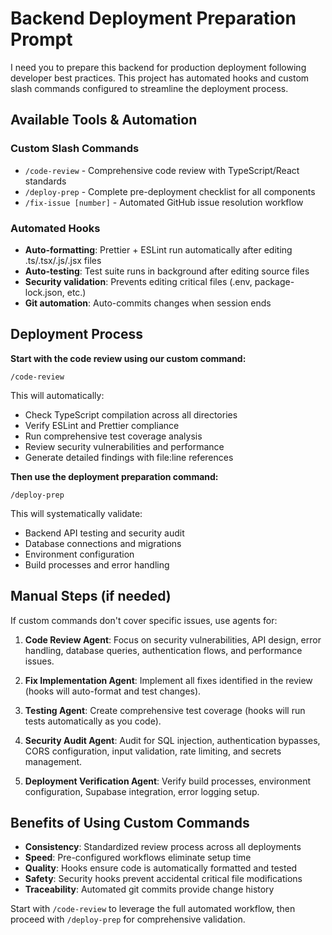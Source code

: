 # Backend Deployment Preparation Prompt

I need you to prepare this backend for production deployment following developer best practices. This project has automated hooks and custom slash commands configured to streamline the deployment process.

## Available Tools & Automation

### Custom Slash Commands
- `/code-review` - Comprehensive code review with TypeScript/React standards
- `/deploy-prep` - Complete pre-deployment checklist for all components
- `/fix-issue [number]` - Automated GitHub issue resolution workflow

### Automated Hooks
- **Auto-formatting**: Prettier + ESLint run automatically after editing .ts/.tsx/.js/.jsx files
- **Auto-testing**: Test suite runs in background after editing source files
- **Security validation**: Prevents editing critical files (.env, package-lock.json, etc.)
- **Git automation**: Auto-commits changes when session ends

## Deployment Process

**Start with the code review using our custom command:**
```
/code-review
```

This will automatically:
- Check TypeScript compilation across all directories
- Verify ESLint and Prettier compliance
- Run comprehensive test coverage analysis
- Review security vulnerabilities and performance
- Generate detailed findings with file:line references

**Then use the deployment preparation command:**
```
/deploy-prep
```

This will systematically validate:
- Backend API testing and security audit
- Database connections and migrations
- Environment configuration
- Build processes and error handling

## Manual Steps (if needed)

If custom commands don't cover specific issues, use agents for:

1. **Code Review Agent**: Focus on security vulnerabilities, API design, error handling, database queries, authentication flows, and performance issues.

2. **Fix Implementation Agent**: Implement all fixes identified in the review (hooks will auto-format and test changes).

3. **Testing Agent**: Create comprehensive test coverage (hooks will run tests automatically as you code).

4. **Security Audit Agent**: Audit for SQL injection, authentication bypasses, CORS configuration, input validation, rate limiting, and secrets management.

5. **Deployment Verification Agent**: Verify build processes, environment configuration, Supabase integration, error logging setup.

## Benefits of Using Custom Commands

- **Consistency**: Standardized review process across all deployments
- **Speed**: Pre-configured workflows eliminate setup time  
- **Quality**: Hooks ensure code is automatically formatted and tested
- **Safety**: Security hooks prevent accidental critical file modifications
- **Traceability**: Automated git commits provide change history

Start with `/code-review` to leverage the full automated workflow, then proceed with `/deploy-prep` for comprehensive validation.
